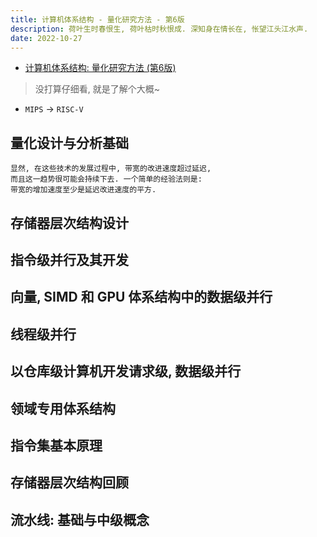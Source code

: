 ```yaml
---
title: 计算机体系结构 - 量化研究方法 - 第6版
description: 荷叶生时春恨生, 荷叶枯时秋恨成. 深知身在情长在, 怅望江头江水声.
date: 2022-10-27
---
```


- [计算机体系结构: 量化研究方法 (第6版)](https://book.douban.com/subject/36108789/)

> 没打算仔细看, 就是了解个大概~

- `MIPS` -> `RISC-V`

## 量化设计与分析基础

```
显然, 在这些技术的发展过程中, 带宽的改进速度超过延迟,
而且这一趋势很可能会持续下去. 一个简单的经验法则是:
带宽的增加速度至少是延迟改进速度的平方.
```

## 存储器层次结构设计

## 指令级并行及其开发

## 向量, SIMD 和 GPU 体系结构中的数据级并行

## 线程级并行

## 以仓库级计算机开发请求级, 数据级并行

## 领域专用体系结构

## 指令集基本原理

## 存储器层次结构回顾

## 流水线: 基础与中级概念
